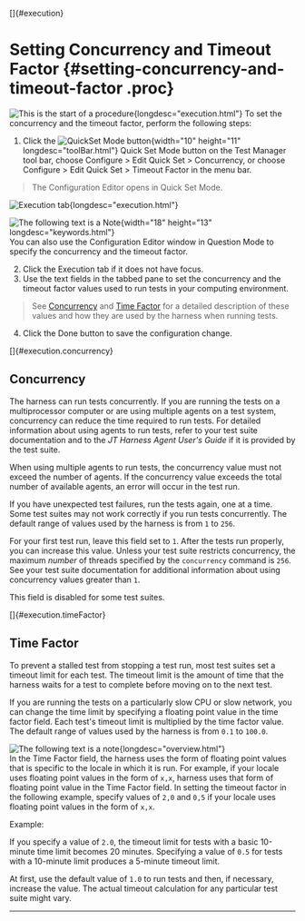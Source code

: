 <!---
  $Id$

  Copyright (c) 2001, 2024, Oracle and/or its affiliates. All rights reserved.
  DO NOT ALTER OR REMOVE COPYRIGHT NOTICES OR THIS FILE HEADER.

  This code is free software; you can redistribute it and/or modify it
  under the terms of the GNU General Public License version 2 only, as
  published by the Free Software Foundation.  Oracle designates this
  particular file as subject to the "Classpath" exception as provided
  by Oracle in the LICENSE file that accompanied this code.

  This code is distributed in the hope that it will be useful, but WITHOUT
  ANY WARRANTY; without even the implied warranty of MERCHANTABILITY or
  FITNESS FOR A PARTICULAR PURPOSE.  See the GNU General Public License
  version 2 for more details (a copy is included in the LICENSE file that
  accompanied this code).

  You should have received a copy of the GNU General Public License version
  2 along with this work; if not, write to the Free Software Foundation,
  Inc., 51 Franklin St, Fifth Floor, Boston, MA 02110-1301 USA.

  Please contact Oracle, 500 Oracle Parkway, Redwood Shores, CA 94065 USA
  or visit www.oracle.com if you need additional information or have any
  questions.
-->

[]{#execution}

# Setting Concurrency and Timeout Factor {#setting-concurrency-and-timeout-factor .proc}

![This is the start of a procedure](../../images/hg_proc.gif){longdesc="execution.html"} To set the
concurrency and the timeout factor, perform the following steps:

1.  Click the ![QuickSet Mode button](../../images/stdValues_button.gif){width="10" height="11"
    longdesc="toolBar.html"} Quick Set Mode button on the Test Manager tool bar, choose Configure \>
    Edit Quick Set \> Concurrency, or choose Configure \> Edit Quick Set \> Timeout Factor in the
    menu bar.

> The Configuration Editor opens in Quick Set Mode.

![Execution tab](../../images/JT4executionTabConfigEd.gif){longdesc="execution.html"}

![The following text is a Note](../../images/hg_note.gif){width="18" height="13"
longdesc="keywords.html"}\
You can also use the Configuration Editor window in Question Mode to specify the concurrency and the
timeout factor.

2.  Click the Execution tab if it does not have focus.
3.  Use the text fields in the tabbed pane to set the concurrency and the timeout factor values used
    to run tests in your computing environment.

> See [Concurrency](#execution.concurrency) and [Time Factor](#execution.timeFactor) for a detailed
> description of these values and how they are used by the harness when running tests.

4.  Click the Done button to save the configuration change.

[]{#execution.concurrency}

## Concurrency

The harness can run tests concurrently. If you are running the tests on a multiprocessor computer or
are using multiple agents on a test system, concurrency can reduce the time required to run tests.
For detailed information about using agents to run tests, refer to your test suite documentation and
to the *JT Harness Agent User\'s Guide* if it is provided by the test suite.

When using multiple agents to run tests, the concurrency value must not exceed the number of agents.
If the concurrency value exceeds the total number of available agents, an error will occur in the
test run.

If you have unexpected test failures, run the tests again, one at a time. Some test suites may not
work correctly if you run tests concurrently. The default range of values used by the harness is
from `1` to `256`.

For your first test run, leave this field set to `1`. After the tests run properly, you can increase
this value. Unless your test suite restricts concurrency, the maximum *number* of threads specified
by the `concurrency` command is `256`. See your test suite documentation for additional information
about using concurrency values greater than `1`.

This field is disabled for some test suites.

[]{#execution.timeFactor}

## Time Factor

To prevent a stalled test from stopping a test run, most test suites set a timeout limit for each
test. The timeout limit is the amount of time that the harness waits for a test to complete before
moving on to the next test.

If you are running the tests on a particularly slow CPU or slow network, you can change the time
limit by specifying a floating point value in the time factor field. Each test\'s timeout limit is
multiplied by the time factor value. The default range of values used by the harness is from `0.1`
to `100.0`.

![The following text is a note](../../images/hg_note.gif){longdesc="overview.html"}\
In the Time Factor field, the harness uses the form of floating point values that is specific to the
locale in which it is run. For example, if your locale uses floating point values in the form of
`x,x`, harness uses that form of floating point value in the Time Factor field. In setting the
timeout factor in the following example, specify values of `2,0` and `0,5` if your locale uses
floating point values in the form of `x,x`.

Example:

If you specify a value of `2.0`, the timeout limit for tests with a basic 10-minute time limit
becomes 20 minutes. Specifying a value of `0.5` for tests with a 10-minute limit produces a 5-minute
timeout limit.

At first, use the default value of `1.0` to run tests and then, if necessary, increase the value.
The actual timeout calculation for any particular test suite might vary.

----------------------------------------------------------------------------------------------------


